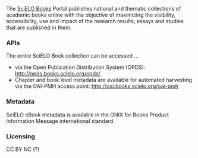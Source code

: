 The [SciELO Books](http://books.scielo.org/) Portal publishes national and thematic collections of academic books online with the objective of maximizing the visibility, accessibility, use and impact of the research results, essays and studies that are published in them.

### APIs
The entire SciELO Book collection can be accessed ...
* via the Open Publication Distribution System (OPDS): http://opds.books.scielo.org/opds/
* Chapter and book level metadata are available for automated harvesting via the OAI-PMH access point: http://oai.books.scielo.org/oai-pmh

### Metadata 

SciELO eBook metadata is available in the ONIX for Books Product Information Message international standard.

### Licensing

CC BY NC (?) 